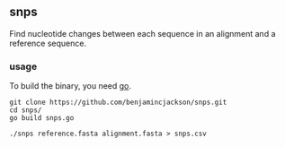 ## snps

Find nucleotide changes between each sequence in an alignment and a reference sequence.

### usage

To build the binary, you need [go](https://golang.org/).

```
git clone https://github.com/benjamincjackson/snps.git
cd snps/
go build snps.go

./snps reference.fasta alignment.fasta > snps.csv
